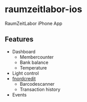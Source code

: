 # raumzeitlabor-ios
RaumZeitLabor iPhone App 

## Features
* Dashboard
  * Membercounter
  * Bank balance
  * Temperature
* Light control
* [fnordcredit](https://github.com/silsha/fnordcredit)
  * Barcodescanner
  * Transaction history
* Events
